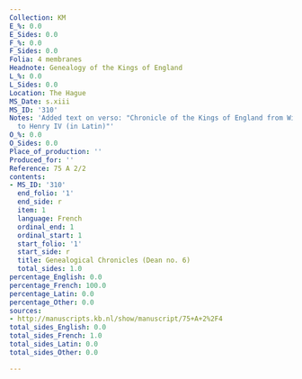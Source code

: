 ```yaml
---
Collection: KM
E_%: 0.0
E_Sides: 0.0
F_%: 0.0
F_Sides: 0.0
Folia: 4 membranes
Headnote: Genealogy of the Kings of England
L_%: 0.0
L_Sides: 0.0
Location: The Hague
MS_Date: s.xiii
MS_ID: '310'
Notes: 'Added text on verso: "Chronicle of the Kings of England from William the Conqueror
  to Henry IV (in Latin)"'
O_%: 0.0
O_Sides: 0.0
Place_of_production: ''
Produced_for: ''
Reference: 75 A 2/2
contents:
- MS_ID: '310'
  end_folio: '1'
  end_side: r
  item: 1
  language: French
  ordinal_end: 1
  ordinal_start: 1
  start_folio: '1'
  start_side: r
  title: Genealogical Chronicles (Dean no. 6)
  total_sides: 1.0
percentage_English: 0.0
percentage_French: 100.0
percentage_Latin: 0.0
percentage_Other: 0.0
sources:
- http://manuscripts.kb.nl/show/manuscript/75+A+2%2F4
total_sides_English: 0.0
total_sides_French: 1.0
total_sides_Latin: 0.0
total_sides_Other: 0.0

---
```

